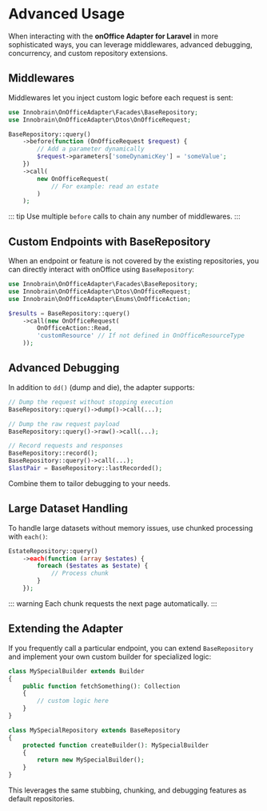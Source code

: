 # Advanced Usage

When interacting with the **onOffice Adapter for Laravel** in more sophisticated ways, you can leverage middlewares, advanced debugging, concurrency, and custom repository extensions.

## Middlewares
Middlewares let you inject custom logic before each request is sent:

```php
use Innobrain\OnOfficeAdapter\Facades\BaseRepository;
use Innobrain\OnOfficeAdapter\Dtos\OnOfficeRequest;

BaseRepository::query()
    ->before(function (OnOfficeRequest $request) {
        // Add a parameter dynamically
        $request->parameters['someDynamicKey'] = 'someValue';
    })
    ->call(
        new OnOfficeRequest(
            // For example: read an estate
        )
    );
```

::: tip
Use multiple `before` calls to chain any number of middlewares.
:::

## Custom Endpoints with BaseRepository
When an endpoint or feature is not covered by the existing repositories, you can directly interact with onOffice using `BaseRepository`:

```php
use Innobrain\OnOfficeAdapter\Facades\BaseRepository;
use Innobrain\OnOfficeAdapter\Dtos\OnOfficeRequest;
use Innobrain\OnOfficeAdapter\Enums\OnOfficeAction;

$results = BaseRepository::query()
    ->call(new OnOfficeRequest(
        OnOfficeAction::Read,
        'customResource' // If not defined in OnOfficeResourceType
    ));
```

## Advanced Debugging
In addition to `dd()` (dump and die), the adapter supports:

```php
// Dump the request without stopping execution
BaseRepository::query()->dump()->call(...);

// Dump the raw request payload
BaseRepository::query()->raw()->call(...);

// Record requests and responses
BaseRepository::record();
BaseRepository::query()->call(...);
$lastPair = BaseRepository::lastRecorded();
```

Combine them to tailor debugging to your needs.

## Large Dataset Handling
To handle large datasets without memory issues, use chunked processing with `each()`:

```php
EstateRepository::query()
    ->each(function (array $estates) {
        foreach ($estates as $estate) {
            // Process chunk
        }
    });
```

::: warning
Each chunk requests the next page automatically.
:::

## Extending the Adapter
If you frequently call a particular endpoint, you can extend `BaseRepository` and implement your own custom builder for specialized logic:

```php
class MySpecialBuilder extends Builder
{
    public function fetchSomething(): Collection
    {
        // custom logic here
    }
}

class MySpecialRepository extends BaseRepository
{
    protected function createBuilder(): MySpecialBuilder
    {
        return new MySpecialBuilder();
    }
}
```

This leverages the same stubbing, chunking, and debugging features as default repositories.
